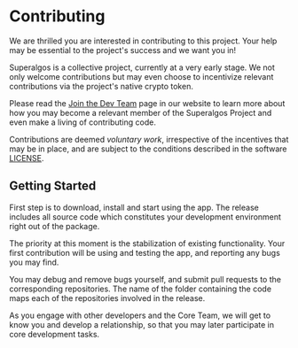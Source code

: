 # Contributing

We are thrilled you are interested in contributing to this project. Your help may be essential to the project's success and we want you in! 

Superalgos is a collective project, currently at a very early stage. We not only welcome contributions but may even choose to incentivize relevant contributions via the project's native crypto token.

Please read the [Join the Dev Team]( https://superalgos.org/developers-join-dev-team.shtml) page in our website to learn more about how you may become a relevant member of the Superalgos Project and even make a living of contributing code.

Contributions are deemed _voluntary work_, irrespective of the incentives that may be in place, and are subject to the conditions described in the software [LICENSE](https://github.com/Superalgos/DesktopApp/blob/master/LICENSE).

## Getting Started

First step is to download, install and start using the app. The release includes all source code which constitutes your development environment right out of the package.

The priority at this moment is the stabilization of existing functionality. Your first contribution will be using and testing the app, and reporting any bugs you may find.

You may debug and remove bugs yourself, and submit pull requests to the corresponding repositories. The name of the folder containing the code maps each of the repositories involved in the release.

As you engage with other developers and the Core Team, we will get to know you and develop a relationship, so that you may later participate in core development tasks.
